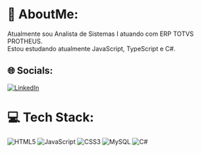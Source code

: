 # 💫 AboutMe:
 Atualmente sou Analista de Sistemas I atuando com ERP TOTVS PROTHEUS.<br> Estou estudando atualmente JavaScript, TypeScript e C#.<br>


## 🌐 Socials:
[![LinkedIn](https://img.shields.io/badge/LinkedIn-%230077B5.svg?logo=linkedin&logoColor=white)](https://linkedin.com/in/https://www.linkedin.com/in/leonardo-siqueira-a342101a3/) 

# 💻 Tech Stack:
![HTML5](https://img.shields.io/badge/html5-%23E34F26.svg?style=flat-square&logo=html5&logoColor=white)    ![JavaScript](https://img.shields.io/badge/javascript-%23323330.svg?style=flat-square&logo=javascript&logoColor=%23F7DF1E) ![CSS3](https://img.shields.io/badge/css3-%231572B6.svg?style=flat-square&logo=css3&logoColor=white) ![MySQL](https://img.shields.io/badge/mysql-%2300f.svg?style=flat-square&logo=mysql&logoColor=white) ![C#](https://img.shields.io/badge/-C%23-blue)
